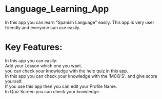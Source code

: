 # Language_Learning_App
In this app you can learn "Spanish Language" easily. This app is very user friendly and everyone can use easily.
<br>
# Key Features:
In this app you can easily:
<br>
Add your Lesson which one you want.<br>
you can check your knowledge with the help quiz in this app.<br>
In this app you can check your knowledge with the 'MCQ'S'. and give score yourself.<br>
If you use this app then you can edit your Profile Name.<br>
In Quiz Screen you can check your knowledge.<br>

